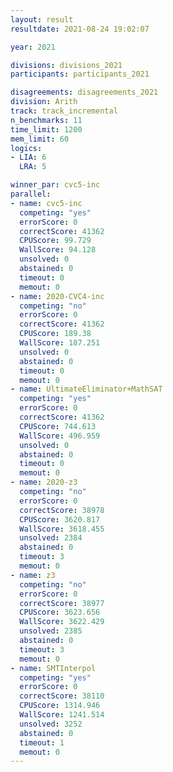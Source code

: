 ```yaml
---
layout: result
resultdate: 2021-08-24 19:02:07

year: 2021

divisions: divisions_2021
participants: participants_2021

disagreements: disagreements_2021
division: Arith
track: track_incremental
n_benchmarks: 11
time_limit: 1200
mem_limit: 60
logics:
- LIA: 6
  LRA: 5

winner_par: cvc5-inc
parallel:
- name: cvc5-inc
  competing: "yes"
  errorScore: 0
  correctScore: 41362
  CPUScore: 99.729
  WallScore: 94.128
  unsolved: 0
  abstained: 0
  timeout: 0
  memout: 0
- name: 2020-CVC4-inc
  competing: "no"
  errorScore: 0
  correctScore: 41362
  CPUScore: 189.38
  WallScore: 187.251
  unsolved: 0
  abstained: 0
  timeout: 0
  memout: 0
- name: UltimateEliminator+MathSAT
  competing: "yes"
  errorScore: 0
  correctScore: 41362
  CPUScore: 744.613
  WallScore: 496.959
  unsolved: 0
  abstained: 0
  timeout: 0
  memout: 0
- name: 2020-z3
  competing: "no"
  errorScore: 0
  correctScore: 38978
  CPUScore: 3620.817
  WallScore: 3618.455
  unsolved: 2384
  abstained: 0
  timeout: 3
  memout: 0
- name: z3
  competing: "no"
  errorScore: 0
  correctScore: 38977
  CPUScore: 3623.656
  WallScore: 3622.429
  unsolved: 2385
  abstained: 0
  timeout: 3
  memout: 0
- name: SMTInterpol
  competing: "yes"
  errorScore: 0
  correctScore: 38110
  CPUScore: 1314.946
  WallScore: 1241.514
  unsolved: 3252
  abstained: 0
  timeout: 1
  memout: 0
---
```

